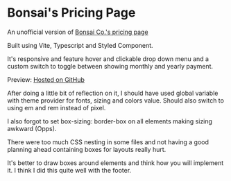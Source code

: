 # Bonsai's Pricing Page
An unofficial version of [Bonsai Co.'s pricing page](https://www.hellobonsai.com/pricing)

Built using Vite, Typescript and Styled Component.

It's responsive and feature hover and clickable drop down menu and a custom switch to toggle between showing monthly and yearly payment.

Preview: [Hosted on GitHub](https://winghaa.github.io/bonsai-pricing-page/)

After doing a little bit of reflection on it, I should have used global variable with theme provider for fonts, sizing and colors value. Should also switch to using em and rem instead of pixel.

I also forgot to set box-sizing: border-box on all elements making sizing awkward (Opps).

There were too much CSS nesting in some files and not having a good planning ahead containing boxes for layouts really hurt. 

It's better to draw boxes around elements and think how you will implement it. I think I did this quite well with the footer.
